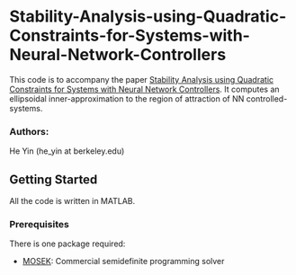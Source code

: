 # Stability-Analysis-using-Quadratic-Constraints-for-Systems-with-Neural-Network-Controllers
This code is to accompany the paper [Stability Analysis using Quadratic Constraints for Systems with Neural Network Controllers](https://arxiv.org/pdf/2006.07579.pdf). It computes an ellipsoidal inner-approximation to the region of attraction of NN controlled-systems.

### Authors:
He Yin (he_yin at berkeley.edu)

## Getting Started
All the code is written in MATLAB.

### Prerequisites
There is one package required:
* [MOSEK](https://www.mosek.com/): Commercial semidefinite programming solver